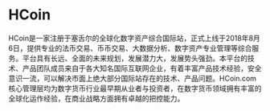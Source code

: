 # 

# HCoin

HCoin是一家注册于塞舌尔的全球化数字资产综合国际站，正式上线于2018年8月6日，提供专业的法币交易、币币交易、大数据分析、数字资产专业管理等综合服务。平台具有长远、全面的未来规划，发展潜力大，发展势头强劲。本平台的技术、产品团队成员来自于各大知名国际互联网企业，有着丰富产品技术经验，安全意识一流，可以解决市面上绝大部分国际站存在的技术、产品问题。HCoin.com核心管理层均为数字货币行业最早期从业者与投资者，在数字货币领域拥有丰富的全球化运作经验，在商业战略方面拥有卓越的把控能力。


